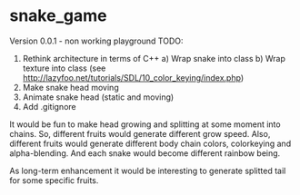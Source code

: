 # snake_game
Version 0.0.1 - non working playground
TODO:
1. Rethink architecture in terms of C++
	a) Wrap snake into class
	b) Wrap texture into class (see http://lazyfoo.net/tutorials/SDL/10_color_keying/index.php)
2. Make snake head moving
3. Animate snake head (static and moving)
4. Add .gitignore	

It would be fun to make head growing and splitting at some moment into chains. So, different fruits would generate different grow speed. Also, different fruits would generate different body chain colors, colorkeying 
and alpha-blending. And each snake would become different rainbow being. 

As long-term enhancement it would be interesting to generate splitted tail for some specific fruits.


